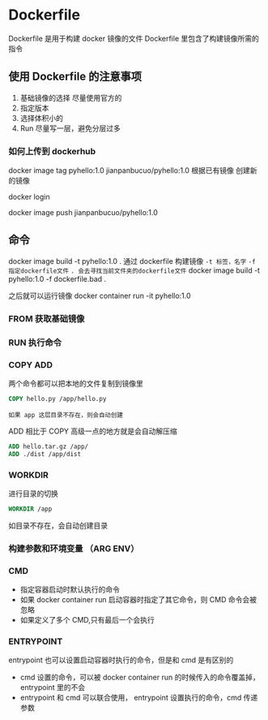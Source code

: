 # Dockerfile

Dockerfile 是用于构建 docker 镜像的文件
Dockerfile 里包含了构建镜像所需的指令

## 使用 Dockerfile 的注意事项

1. 基础镜像的选择 尽量使用官方的
2. 指定版本
3. 选择体积小的
4. Run 尽量写一层，避免分层过多

### 如何上传到 dockerhub

docker image tag pyhello:1.0 jianpanbucuo/pyhello:1.0
根据已有镜像 创建新的镜像

docker login

docker image push jianpanbucuo/pyhello:1.0

## 命令

docker image build -t pyhello:1.0 .
通过 dockerfile 构建镜像
`-t 标签，名字`
`-f 指定dockerfile文件`
`. 会去寻找当前文件夹的dockerfile文件`
docker image build -t pyhello:1.0 -f dockerfile.bad .

之后就可以运行镜像 docker container run -it pyhello:1.0

### FROM 获取基础镜像

### RUN 执行命令

### COPY ADD

两个命令都可以把本地的文件复制到镜像里

```dockerfile
COPY hello.py /app/hello.py

```

`如果 app 这层目录不存在，则会自动创建`

ADD 相比于 COPY 高级一点的地方就是会自动解压缩

```dockerfile
ADD hello.tar.gz /app/
ADD ./dist /app/dist
```

### WORKDIR

进行目录的切换

```dockerfile
WORKDIR /app
```

如目录不存在，会自动创建目录

### 构建参数和环境变量 （ARG ENV）

### CMD

- 指定容器启动时默认执行的命令
- 如果 docker container run 启动容器时指定了其它命令，则 CMD 命令会被忽略
- 如果定义了多个 CMD,只有最后一个会执行

### ENTRYPOINT

entrypoint 也可以设置启动容器时执行的命令，但是和 cmd 是有区别的

- cmd 设置的命令，可以被 docker container run 的时候传入的命令覆盖掉，entrypoint 里的不会
- entrypoint 和 cmd 可以联合使用， entrypoint 设置执行的命令，cmd 传递参数
